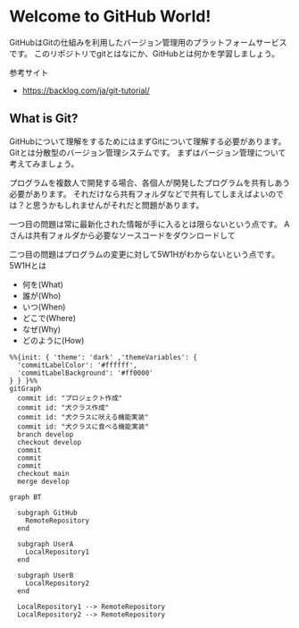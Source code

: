 # Welcome to GitHub World!
GitHubはGitの仕組みを利用したバージョン管理用のプラットフォームサービスです。
このリポジトリでgitとはなにか、GitHubとは何かを学習しましょう。

参考サイト
- https://backlog.com/ja/git-tutorial/

## What is Git?
GitHubについて理解をするためにはまずGitについて理解する必要があります。Gitとは分散型のバージョン管理システムです。
まずはバージョン管理について考えてみましょう。

プログラムを複数人で開発する場合、各個人が開発したプログラムを共有しあう必要があります。
それだけなら共有フォルダなどで共有してしまえばよいのでは？と思うかもしれませんがそれだと問題があります。

一つ目の問題は常に最新化された情報が手に入るとは限らないという点です。
Aさんは共有フォルダから必要なソースコードをダウンロードして

二つ目の問題はプログラムの変更に対して5W1Hがわからないという点です。
5W1Hとは
- 何を(What)
- 誰が(Who)
- いつ(When)
- どこで(Where)
- なぜ(Why)
- どのように(How)

``` mermaid
%%{init: { 'theme': 'dark' ,'themeVariables': {
  'commitLabelColor': '#ffffff',
  'commitLabelBackground': '#ff0000'
} } }%%
gitGraph
  commit id: "プロジェクト作成"
  commit id: "犬クラス作成"
  commit id: "犬クラスに吠える機能実装"
  commit id: "犬クラスに食べる機能実装"
  branch develop
  checkout develop
  commit
  commit
  commit
  checkout main
  merge develop
```

``` mermaid
graph BT

  subgraph GitHub
    RemoteRepository
  end
  
  subgraph UserA 
    LocalRepository1
  end
  
  subgraph UserB
    LocalRepository2
  end
  
  LocalRepository1 --> RemoteRepository
  LocalRepository2 --> RemoteRepository
  
```
